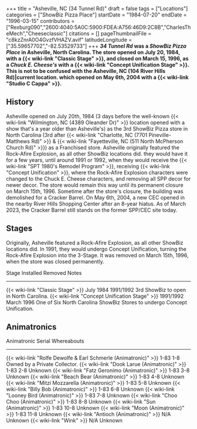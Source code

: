 +++
title = "Asheville, NC (34 Tunnel Rd)"
draft = false
tags = ["Locations"]
categories = ["ShowBiz Pizza Place"]
startDate = "1984-07-20"
endDate = "1996-03-15"
contributors = ["Rexburg090","2600:4040:5A0C:5900:FDEA:A756:46D9:2C8B","CharlesTheMech","Cheeseclassic"]
citations = []
pageThumbnailFile = "c8kzZnrA0O4GvzfVHAZV.avif"
latitudeLongitude = ["35.59657702","-82.53529733"]
+++
***34 Tunnel Rd* was a *ShowBiz Pizza Place* in Asheville, North Carolina. The store opened on July 20, 1984, with a {{< wiki-link "Classic Stage" >}}, and closed on March 15, 1996, as a *Chuck E. Cheese's* with a {{< wiki-link "Concept Unification Stage" >}}.
This is not to be confused with the Asheville, NC (104 River Hills Rd)|current location. which opened on May 6th, 2004 with a {{< wiki-link "Studio C Cappa" >}}.**

## History

Asheville opened on July 20th, 1984 (3 days before the well-known {{< wiki-link "Wilmington, NC (4389 Oleander Dr)" >}} location opened with a show that's a year older than Asheville's) as the 3rd ShowBiz Pizza store in North Carolina (3rd after {{< wiki-link "Charlotte, NC (7701 Pineville-Matthews Rd)" >}} & {{< wiki-link "Fayetteville, NC (511 North McPherson Church Rd)" >}}) as a Franchised store. Asheville originally featured the Rock-Afire Explosion, as all other ShowBiz locations did. they would have it for a few years, until around 1991 or 1992, when they would receive the {{< wiki-link "SPT 1980's Remodel Program" >}}, receiving {{< wiki-link "Concept Unification" >}}, where the Rock-Afire Explosion characters were changed to the Chuck E. Cheese characters, and removing all SPP decor for newer decor. The store would remain this way until its permanent closure on March 15th, 1996. Sometime after the store's closure, the building was demolished for a Cracker Barrel. On May 6th, 2004, a new CEC opened in the nearby River Hills Shopping Center after an 8-year hiatus. As of March 2023, the Cracker Barrel still stands on the former SPP/CEC site today.

## Stages

Originally, Asheville featured a Rock-Afire Explosion, as all other ShowBiz locations did. In 1991, they would undergo Concept Unification, turning the Rock-Afire Explosion into the 3-Stage. It was removed on March 15th, 1996, when the store was closed permanently.

  Stage                                               Installed   Removed      Notes
  --------------------------------------------------- ----------- ------------ --------------------------------------------------------------------------
  {{< wiki-link "Classic Stage" >}}               July 1984   1991/1992    3rd ShowBiz to open in North Carolina.
  {{< wiki-link "Concept Unification Stage" >}}   1991/1992   March 1996   One of Six North Carolina ShowBiz Stores to undergo Concept Unification.

## Animatronics

  Animatronic                                                           Serial      Whereabouts
  --------------------------------------------------------------------- ----------- -------------------------------
  {{< wiki-link "Rolfe Dewolfe & Earl Schmerle (Animatronic)" >}}   1-83 1-8    Owned by a Private Collector.
  {{< wiki-link "Dook Larue (Animatronic)" >}}                      1-83 2-8    Unknown
  {{< wiki-link "Fatz Geronimo (Animatronic)" >}}                   1-83 3-8    Unknown
  {{< wiki-link "Beach Bear (Animatronic)" >}}                      1-83 4-8    Unknown
  {{< wiki-link "Mitzi Mozzarella (Animatronic)" >}}                1-83 5-8    Unknown
  {{< wiki-link "Billy Bob (Animatronic)" >}}                       1-83 6-8    Unknown
  {{< wiki-link "Looney Bird (Animatronic)" >}}                     1-83 7-8    Unknown
  {{< wiki-link "Choo Choo (Animatronic)" >}}                       1-83 8-8    Unknown
  {{< wiki-link "Sun (Animatronic)" >}}                             1-83 10-8   Unknown
  {{< wiki-link "Moon (Animatronic)" >}}                            1-83 11-8   Unknown
  {{< wiki-link "Antioch (Animatronic)" >}}                         N/A         Unknown
  {{< wiki-link "Wink" >}}                                          N/A         Unknown
